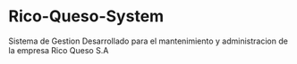 # Rico-Queso-System
Sistema de Gestion Desarrollado para el mantenimiento y administracion de la empresa Rico Queso S.A
